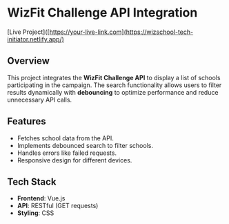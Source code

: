 # WizFit Challenge API Integration

[Live Project]([https://your-live-link.com](https://wizschool-tech-initiator.netlify.app/)

## Overview

This project integrates the **WizFit Challenge API** to display a list of schools participating in the campaign. The search functionality allows users to filter results dynamically with **debouncing** to optimize performance and reduce unnecessary API calls.

## Features

- Fetches school data from the API.
- Implements debounced search to filter schools.
- Handles errors like failed requests.
- Responsive design for different devices.

## Tech Stack

- **Frontend**: Vue.js
- **API**: RESTful (GET requests)
- **Styling**: CSS
